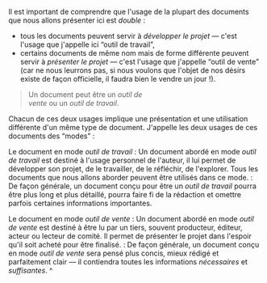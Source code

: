 <!-- Page: #198 Double usage des documents -->

Il est important de comprendre que l'usage de la plupart des documents que nous allons présenter ici est *double*&nbsp;: 

* tous les documents peuvent servir à *développer le projet* —&nbsp;c'est l'usage que j'appelle ici “outil de travail”,
* certains documents de même nom mais de forme différente peuvent servir à *présenter le projet* —&nbsp;c'est l'usage que j'appelle “outil de vente” (car ne nous leurrons pas, si nous voulons que l'objet de nos désirs existe de façon officielle, il faudra bien le vendre un jour&nbsp;!).

> Un document peut être un *outil de<br>vente* ou un *outil de travail*.

Chacun de ces deux usages implique une présentation et une utilisation différente d'un même type de document. J'appelle les deux usages de ces documents des “modes” :

Le document en mode *outil de travail* 
: Un document abordé en mode *outil de travail* est destiné à l'usage personnel de l'auteur, il lui permet de développer son projet, de le travailler, de le réfléchir, de l'explorer. Tous les documents que nous allons aborder peuvent être utilisés dans ce mode.
: De façon générale, un document conçu pour être un *outil de travail* pourra être plus long et plus détaillé, pourra faire fi de la rédaction et omettre parfois certaines informations importantes.

Le document en mode *outil de vente*
: Un document abordé en mode *outil de vente* est destiné à être lu par un tiers, souvent producteur, éditeur, acteur ou lecteur de comité. Il permet de présenter le projet dans l'espoir qu'il soit acheté pour être finalisé.
: De façon générale, un document conçu en mode *outil de vente* sera pensé plus concis, mieux rédigé et parfaitement clair — il contiendra toutes les informations *nécessaires* et *suffisantes*.
^
